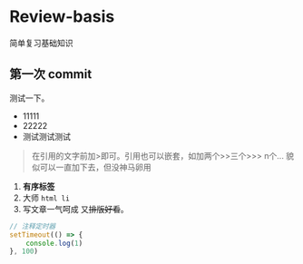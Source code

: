 # Review-basis
简单复习基础知识

## 第一次 commit 
测试一下。

- 11111
- 22222
- 测试测试测试

> 在引用的文字前加>即可。引用也可以嵌套，如加两个>>三个>>>
> n个...
> 貌似可以一直加下去，但没神马卵用

1. **有序标签**
2. 大师 `html li`
3. 写文章一气呵成 又~~排版好看~~。

```js
// 注释定时器
setTimeout(() => {
    console.log(1)
}, 100)
```